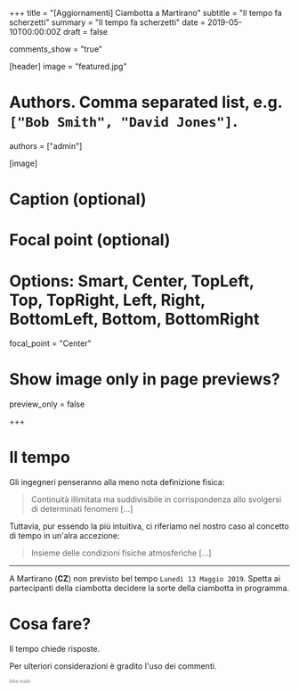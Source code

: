 +++
title = "[Aggiornamenti] Ciambotta a Martirano"
subtitle = "Il tempo fa scherzetti"
summary = "Il tempo fa scherzetti"
date = 2019-05-10T00:00:00Z
draft = false

comments_show = "true"

[header]
image = "featured.jpg"

# Authors. Comma separated list, e.g. `["Bob Smith", "David Jones"]`.
authors = ["admin"]


[image]
  # Caption (optional)

  # Focal point (optional)
  # Options: Smart, Center, TopLeft, Top, TopRight, Left, Right, BottomLeft, Bottom, BottomRight
  focal_point = "Center"

  # Show image only in page previews?
  preview_only = false


+++

# Il tempo

Gli ingegneri penseranno alla meno nota definizione fisica:

> Continuità illimitata ma suddivisibile in corrispondenza allo svolgersi di determinati fenomeni [...]

Tuttavia, pur essendo la più intuitiva, ci riferiamo nel nostro caso al concetto di tempo in un'alra accezione:

> Insieme delle condizioni fisiche atmosferiche [...]


___

A Martirano (**CZ**) non previsto bel tempo ```Lunedì 13 Maggio 2019```. Spetta ai partecipanti della ciambotta decidere la sorte della ciambotta in programma.

<div id="cont_3f4a6590dd15bf65beffc5e13fafa214"><script type="text/javascript" async src="https://www.theweather.com/wid_loader/3f4a6590dd15bf65beffc5e13fafa214"></script></div>

# Cosa fare?

Il tempo chiede risposte. 

Per ulteriori considerazioni è gradito l'uso dei commenti.

<script type="text/javascript" src="http://www.easypolls.net/ext/scripts/emPoll.js?p=5cd59ec0e4b0d3b476bdf5b2"></script><a class="OPP-powered-by" href="http://trailguide.net" style="text-decoration:none;"><div style="font: 9px arial; color: gray;">bike trails</div></a>





